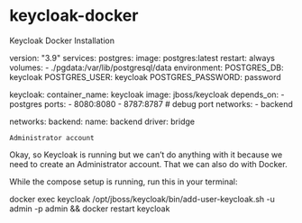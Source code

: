 # keycloak-docker
Keycloak Docker Installation

version: "3.9"
services:
  postgres:
    image: postgres:latest
    restart: always
    volumes: 
      - ./pgdata:/var/lib/postgresql/data
    environment:
      POSTGRES_DB: keycloak
      POSTGRES_USER: keycloak
      POSTGRES_PASSWORD: password
      

  keycloak:
    container_name: keycloak
    image: jboss/keycloak
    depends_on:
      - postgres
    ports:
      - 8080:8080
      - 8787:8787 # debug port
    networks:
      - backend
        
networks:
  backend:
    name: backend
    driver: bridge
    
    Administrator account

Okay, so Keycloak is running but we can’t do anything with it because we need to create an Administrator account. That we can also do with Docker.

While the compose setup is running, run this in your terminal:

docker exec keycloak /opt/jboss/keycloak/bin/add-user-keycloak.sh -u admin -p admin && docker restart keycloak
